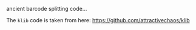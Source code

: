 ancient barcode splitting code...

The `klib` code is taken from here: https://github.com/attractivechaos/klib
